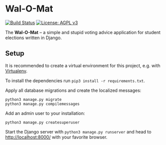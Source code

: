 # Wal-O-Mat

[![Build Status](https://travis-ci.org/dieliste/walomat.svg?branch=master)](https://travis-ci.org/dieliste/walomat)
[![License: AGPL v3](https://img.shields.io/badge/License-AGPL%20v3-blue.svg)](https://www.gnu.org/licenses/agpl-3.0)

The **Wal-O-Mat** – a simple and stupid voting advice application for student elections written in Django.

## Setup

It is recommended to create a virtual environment for this project, e.g. with [Virtualenv](https://virtualenv.pypa.io/en/stable/).

To install the dependencies run `pip3 install -r requirements.txt`.

Apply all database migrations and create the localized messages:

```
python3 manage.py migrate
python3 manage.py compilemessages
```

Add an admin user to your installation:

`python3 manage.py createsuperuser`

Start the Django server with `python3 manage.py runserver` and head to [http://localhost:8000/](http://localhost:8000/) with your favorite browser.

